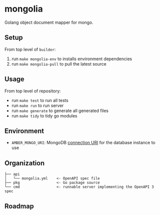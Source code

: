 mongolia
========

Golang object document mapper for mongo.

Setup
-----
From top level of `builder`:
1. run `make mongolia-env` to installs environment dependencies
2. run `make mongolia-pull` to pull the latest source

Usage
-----
From top level of repository:
* run `make test` to run all tests
* run `make run` to run server
* run `make generate` to generate all generated files
* run `make tidy` to tidy go modules

Environment
-----------
* `AMBER_MONGO_URI`: MongoDB [connection URI](https://www.mongodb.com/docs/manual/reference/connection-string/) for the database instance to use

Organization
------------
```
├── api
│   └── mongolia.yml    <- OpenAPI spec file
├── pkg                 <- Go package source
└── cmd                 <- runnable server implementing the OpenAPI 3 spec
```

Roadmap
-------

